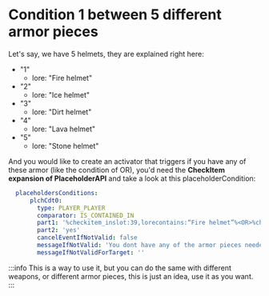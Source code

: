 # Condition 1 between 5 different armor pieces

Let's say, we have 5 helmets, they are explained right here:

* "1"
  * lore: "Fire helmet"
* "2"
  * lore: "Ice helmet"
* "3"
  * lore: "Dirt helmet"
* "4"
  * lore: "Lava helmet"
* "5"
  * lore: "Stone helmet"

And you would like to create an activator that triggers if you have any of these armor (like the condition of OR), you'd need the **CheckItem expansion of PlaceholderAPI** and take a look at this placeholderCondition:

```yaml
  placeholdersConditions:
      plchCdt0:
        type: PLAYER_PLAYER
        comparator: IS_CONTAINED_IN
        part1: '%checkitem_inslot:39,lorecontains:“Fire helmet”%<OR>%checkitem_inslot:39,lorecontains:“Ice helmet”%<OR>%checkitem_inslot:39,lorecontains:“Dirt helmet”%<OR>%checkitem_inslot:39,lorecontains:“Lava helmet”%<OR>%checkitem_inslot:39,lorecontains:“Stone helmet”%'
        part2: 'yes'
        cancelEventIfNotValid: false
        messageIfNotValid: 'You dont have any of the armor pieces needed to make this work'
        messageIfNotValidForTarget: ''
```

:::info
This is a way to use it, but you can do the same with different weapons, or different armor pieces, this is just an idea, use it as you want.
:::

